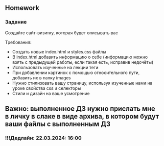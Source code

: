 ## Homework

### Задание

Создайте сайт-визитку, которая будет описывать вас

Требования:

- Создать новые index.html и styles.css файлы
- В index.html добавить информацию о себе (информацию можно взять с предыдущей работы, если такая есть, исправив недочёты)
- Использовать изученные на лекции теги
- При добавлении картинок с помощью относительного пути, добавить их в папку images
- Нужно стилизовать вашу страницу, используя изученные нами на уроке свойства css и селекторы
- Стили и дизайн на ваше усмотрение

## Важно: выполненное ДЗ нужно прислать мне в личку в слаке в виде архива, в котором будут ваши файлы с выполненным ДЗ

### !!!Дедлайн: 22.03.2024: 16:00
